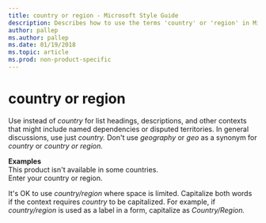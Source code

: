 ```yaml
---
title: country or region - Microsoft Style Guide
description: Describes how to use the terms 'country' or 'region' in Microsoft content depending on context and provides examples of their usage.
author: pallep
ms.author: pallep
ms.date: 01/19/2018
ms.topic: article
ms.prod: non-product-specific
---
```


# country or region

Use instead of *country*
for list headings, descriptions, and other contexts that might include
named dependencies or disputed territories. In general discussions, use
just *country.* Don't use *geography* or *geo* as a synonym for *country* or *country or region.*

**Examples**  
This product isn't available in some countries.  
Enter your country or region.

It's OK to use *country/region* where space is limited. Capitalize both words if the context requires *country* to be capitalized. For example, if *country/region* is used as a label in a form, capitalize as *Country/Region.*
